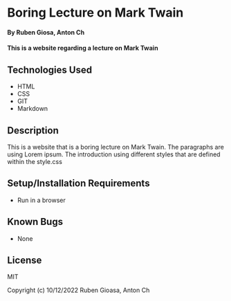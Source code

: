 # Boring Lecture on Mark Twain

#### By Ruben Giosa, Anton Ch

#### This is a website regarding a lecture on Mark Twain

## Technologies Used

* HTML
* CSS
* GIT
* Markdown

## Description

This is a website that is a boring lecture on Mark Twain. The paragraphs are using Lorem ipsum. The introduction using different styles that are defined within the style.css

## Setup/Installation Requirements

* Run in a browser

## Known Bugs

* None

## License

MIT

Copyright (c) 10/12/2022 Ruben Gioasa, Anton Ch
